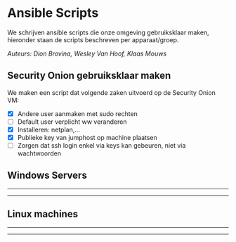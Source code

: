 # Ansible Scripts
We schrijven ansible scripts die onze omgeving gebruiksklaar maken, hieronder staan de scripts beschreven per apparaat/groep.

*Auteurs: Dion Brovina, Wesley Van Hoof, Klaas Mouws*

## Security Onion gebruiksklaar maken
We maken een script dat volgende zaken uitvoerd op de Security Onion VM:
- [x] Andere user aanmaken met sudo rechten
- [ ] Default user verplicht ww veranderen
- [x] Installeren: netplan,...
- [x] Publieke key van jumphost op machine plaatsen
- [ ] Zorgen dat ssh login enkel via keys kan gebeuren, niet via wachtwoorden

## Windows Servers
---
---


## Linux machines
---
---
